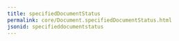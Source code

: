 ```yaml
---
title: specifiedDocumentStatus
permalink: core/Document.specifiedDocumentStatus.html
jsonid: specifieddocumentstatus
---
```

